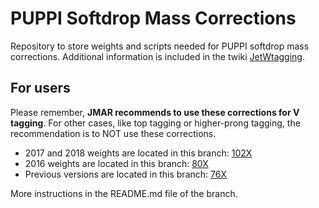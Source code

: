# PUPPI Softdrop Mass Corrections

Repository to store weights and scripts needed for PUPPI softdrop mass corrections.
Additional information is included in the twiki [JetWtagging](https://twiki.cern.ch/twiki/bin/view/CMS/JetWtagging).

## For users

Please remember, __JMAR recommends to use these corrections for V tagging__. For other cases, like top tagging or higher-prong tagging, the recommendation is to NOT use these corrections.

 * 2017 and 2018 weights are located in this branch: [102X](https://github.com/cms-jet/PuppiSoftdropMassCorrections/tree/102X)
 * 2016 weights are located in this branch: [80X](https://github.com/cms-jet/PuppiSoftdropMassCorrections/tree/80X)
 * Previous versions are located in this branch: [76X](https://github.com/cms-jet/PuppiSoftdropMassCorrections/tree/76X)

More instructions in the README.md file of the branch.

